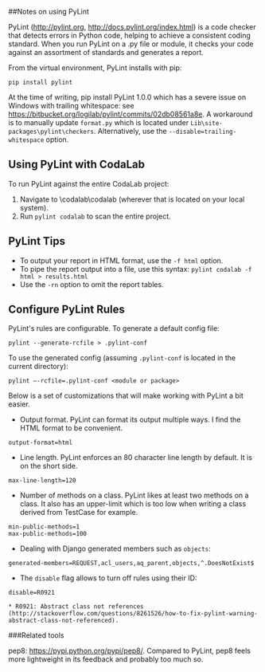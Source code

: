 ##Notes on using PyLint

PyLint (http://pylint.org, http://docs.pylint.org/index.html) is a code checker that detects errors in Python code, helping to achieve a consistent coding standard. When you run PyLint on a .py file or module, it checks your code against an assortment of standards and generates a report.

From the virtual environment, PyLint installs with pip:
```
pip install pylint
```
At the time of writing, pip install PyLint 1.0.0 which has a severe issue on Windows with trailing whitespace: see https://bitbucket.org/logilab/pylint/commits/02db08561a8e. A workaround is to manually update `format.py` which is located under `Lib\site-packages\pylint\checkers`. Alternatively, use the `--disable=trailing-whitespace` option.

## Using PyLint with CodaLab
To run PyLint against the entire CodaLab project: 
1. Navigate to \codalab\codalab (wherever that is located on your local system).
1. Run `pylint codalab` to scan the entire project.


## PyLint Tips
- To output your report in HTML format, use the `-f html` option.
- To pipe the report output into a file, use this syntax:
`pylint codalab -f html > results.html`
- Use the `-rn` option to omit the report tables.

## Configure PyLint Rules

PyLint's rules are configurable. To generate a default config file:
```
pylint --generate-rcfile > .pylint-conf
```
To use the generated config (assuming `.pylint-conf` is located in the current directory):
```
pylint –-rcfile=.pylint-conf <module or package>
```

Below is a set of customizations that will make working with PyLint a bit easier.

* Output format. PyLint can format its output multiple ways. I find the HTML format to be convenient.
```
output-format=html
```
* Line length. PyLint enforces an 80 character line length by default. It is on the short side.
```
max-line-length=120
```
* Number of methods on a class. PyLint likes at least two methods on a class. It also has an upper-limit which is too low when writing a class derived from TestCase for example.
```
min-public-methods=1
max-public-methods=100
```
* Dealing with Django generated members such as `objects`:
```
generated-members=REQUEST,acl_users,aq_parent,objects,^.DoesNotExist$
```
* The `disable` flag allows to turn off rules using their ID:
```
disable=R0921
```
    * R0921: Abstract class not references (http://stackoverflow.com/questions/8261526/how-to-fix-pylint-warning-abstract-class-not-referenced).


###Related tools

pep8: https://pypi.python.org/pypi/pep8/. Compared to PyLint, pep8 feels more lightweight in its feedback and probably too much so. 


